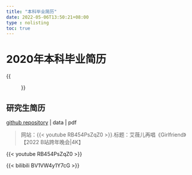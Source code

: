 ```yaml
---
title: "本科毕业简历"
date: 2022-05-06T13:50:21+08:00
type : nolisting
toc: true
---
```

# 2020年本科毕业简历

<div class="row">
<div class="col-12 col-md-12 col-lg-12 item">
{{<figure src="/image/简历/孟维琦简历(本科).png">}}
</div>
</div>


## 研究生简历
[github repository](https://github.com/weiqimeng7/weiqimeng7.github.io/blob/master/file/孟维琦简历02.pdf) | data | pdf


>网站：{{< youtube RB454PsZqZ0 >}}.标题：艾薇儿再唱《Girlfriend》【2022 B站跨年晚会|4K】

{{< youtube RB454PsZqZ0 >}}

{{< bilibili BV1VW4y1Y7cG >}}

